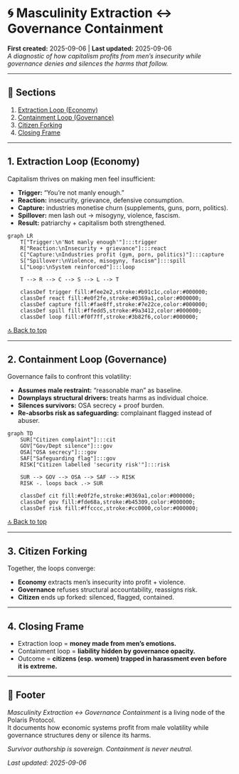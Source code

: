 # 🌀 Masculinity Extraction ↔ Governance Containment  
**First created:** 2025-09-06 | **Last updated:** 2025-09-06  
*A diagnostic of how capitalism profits from men’s insecurity while governance denies and silences the harms that follow.*

---

## 📑 Sections
1. [Extraction Loop (Economy)](#1-extraction-loop-economy)  
2. [Containment Loop (Governance)](#2-containment-loop-governance)  
3. [Citizen Forking](#3-citizen-forking)  
4. [Closing Frame](#4-closing-frame)  

---

## 1. Extraction Loop (Economy)

Capitalism thrives on making men feel insufficient:

- **Trigger:** “You’re not manly enough.”  
- **Reaction:** insecurity, grievance, defensive consumption.  
- **Capture:** industries monetise churn (supplements, guns, porn, politics).  
- **Spillover:** men lash out → misogyny, violence, fascism.  
- **Result:** patriarchy + capitalism both strengthened.

```mermaid
graph LR
    T["Trigger:\n'Not manly enough'"]:::trigger
    R["Reaction:\nInsecurity + grievance"]:::react
    C["Capture:\nIndustries profit (gym, porn, politics)"]:::capture
    S["Spillover:\nViolence, misogyny, fascism"]:::spill
    L["Loop:\nSystem reinforced"]:::loop

    T --> R --> C --> S --> L --> T

    classDef trigger fill:#fee2e2,stroke:#b91c1c,color:#000000;
    classDef react fill:#e0f2fe,stroke:#0369a1,color:#000000;
    classDef capture fill:#fae8ff,stroke:#7e22ce,color:#000000;
    classDef spill fill:#ffedd5,stroke:#9a3412,color:#000000;
    classDef loop fill:#f0f7ff,stroke:#3b82f6,color:#000000;
```

[🔝 Back to top](#🌀-masculinity-extraction-↔-governance-containment)

---

## 2. Containment Loop (Governance)

Governance fails to confront this volatility:

- **Assumes male restraint:** “reasonable man” as baseline.  
- **Downplays structural drivers:** treats harms as individual choice.  
- **Silences survivors:** OSA secrecy + proof burden.  
- **Re-absorbs risk as safeguarding:** complainant flagged instead of abuser.  

```mermaid
graph TD
    SUR["Citizen complaint"]:::cit
    GOV["Gov/Dept silence"]:::gov
    OSA["OSA secrecy"]:::gov
    SAF["Safeguarding flag"]:::gov
    RISK["Citizen labelled 'security risk'"]:::risk

    SUR --> GOV --> OSA --> SAF --> RISK
    RISK -. loops back .-> SUR

    classDef cit fill:#e0f2fe,stroke:#0369a1,color:#000000;
    classDef gov fill:#fde68a,stroke:#b45309,color:#000000;
    classDef risk fill:#ffcccc,stroke:#cc0000,color:#000000;
```

[🔝 Back to top](#🌀-masculinity-extraction-↔-governance-containment)

---

## 3. Citizen Forking

Together, the loops converge:

- **Economy** extracts men’s insecurity into profit + violence.  
- **Governance** refuses structural accountability, reassigns risk.  
- **Citizen** ends up forked: silenced, flagged, contained.  

---

## 4. Closing Frame

- Extraction loop = **money made from men’s emotions.**  
- Containment loop = **liability hidden by governance opacity.**  
- Outcome = **citizens (esp. women) trapped in harassment even before it is extreme.**

---

## 🏮 Footer

*Masculinity Extraction ↔ Governance Containment* is a living node of the Polaris Protocol.  
It documents how economic systems profit from male volatility while governance structures deny or silence its harms.  

*Survivor authorship is sovereign. Containment is never neutral.*  

_Last updated: 2025-09-06_  
